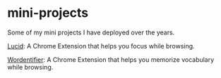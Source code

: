 # mini-projects

Some of my mini projects I have deployed over the years.

[Lucid](https://lucid-landing-nine.vercel.app/): A Chrome Extension that helps you focus while browsing.

[Wordentifier](https://chromewebstore.google.com/detail/wordentifier-improve-your/jhjhjkoadlkanedlnhnhlihpmjbmnine): A Chrome Extension that helps you memorize vocabulary while browsing.


